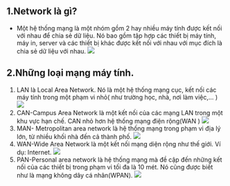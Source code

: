 ## 1.Network là gì?
- Một hệ thống mạng là một nhóm gồm 2 hay nhiều máy tính được kết nối với nhau để chia sẻ dữ liệu. Nó bao gồm tập hợp các thiết bị máy tính, máy in, server và các thiết bị khác được kết nối với nhau với mục đích là chia sẻ dữ liệu với nhau.
![](http://i.imgur.com/Wv3WIlO.png)
## 2.Những loại mạng máy tính.
1. LAN là Local Area Network. Nó là một hệ thống mạng cục, kết nối các máy tính trong một phạm vi nhỏ( như trường học, nhà, nơi làm việc,... )
![](http://i.imgur.com/733fV8R.png)
2. CAN-Campus Area Network là một kết nối của các mạng LAN trong một khu vực hạn chế. CAN nhỏ hơn hệ thống mạng điện rộng(WAN )
![](http://i.imgur.com/R4DP3Pu.png)
3. MAN- Metropolitan area network là hệ thống mạng trong phạm vi địa lý lớn, từ nhiều khối nhà đến cả thành phố.
![](http://i.imgur.com/B8b1tbx.png)
4. WAN-Wide Area Network là một kết nối mạng diện rộng như thế giới. Ví dụ: Internet.
![](http://i.imgur.com/roCd28W.png)
5. PAN-Personal area network là hệ thống mạng mà đề cập đến những kết nối của các thiết bị trong phạm vi tối đa là 10 mét. Nó cũng được biết như là mạng không dây cá nhân(WPAN).
![](http://i.imgur.com/nsB2B4i.png)
